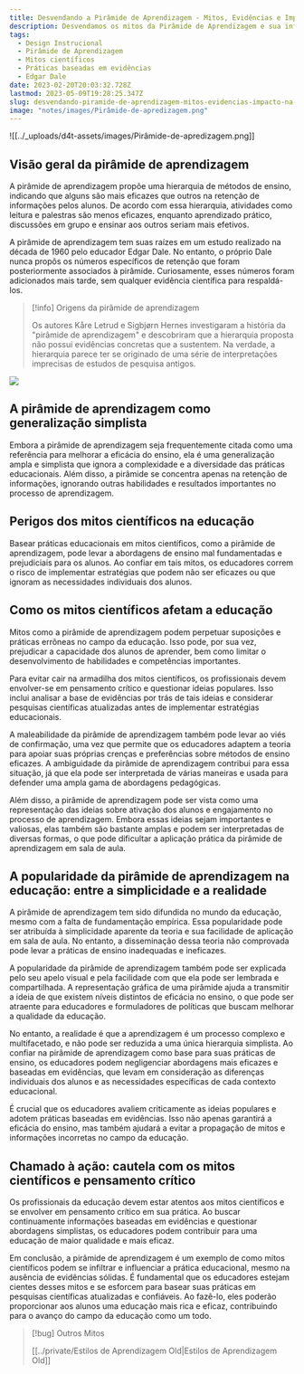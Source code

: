 ```yaml
---
title: Desvendando a Pirâmide de Aprendizagem - Mitos, Evidências e Impacto na Educação
description: Desvendamos os mitos da Pirâmide de Aprendizagem e sua influência na educação.
tags:
  - Design Instrucional
  - Pirâmide de Aprendizagem
  - Mitos científicos
  - Práticas baseadas em evidências
  - Edgar Dale
date: 2023-02-20T20:03:32.728Z
lastmod: 2023-05-09T19:28:25.347Z
slug: desvendando-piramide-de-aprendizagem-mitos-evidencias-impacto-na-educacao
image: "notes/images/Pirâmide-de-apredizagem.png"
---
```


![[../_uploads/d4t-assets/images/Pirâmide-de-apredizagem.png]]

## Visão geral da pirâmide de aprendizagem

A pirâmide de aprendizagem propõe uma hierarquia de métodos de ensino, indicando que alguns são mais eficazes que outros na retenção de informações pelos alunos. De acordo com essa hierarquia, atividades como leitura e palestras são menos eficazes, enquanto aprendizado prático, discussões em grupo e ensinar aos outros seriam mais efetivos.

A pirâmide de aprendizagem tem suas raízes em um estudo realizado na década de 1960 pelo educador Edgar Dale. No entanto, o próprio Dale nunca propôs os números específicos de retenção que foram posteriormente associados à pirâmide. Curiosamente, esses números foram adicionados mais tarde, sem qualquer evidência científica para respaldá-los.

>[!info] Origens da pirâmide de aprendizagem
>
>Os autores Kåre Letrud e Sigbjørn Hernes investigaram a história da "pirâmide de aprendizagem" e descobriram que a hierarquia proposta não possui evidências concretas que a sustentem. Na verdade, a hierarquia parece ter se originado de uma série de interpretações imprecisas de estudos de pesquisa antigos.

![](https://www.youtube.com/watch?v=P5NYKJ_bpU4)

## A pirâmide de aprendizagem como generalização simplista

Embora a pirâmide de aprendizagem seja frequentemente citada como uma referência para melhorar a eficácia do ensino, ela é uma generalização ampla e simplista que ignora a complexidade e a diversidade das práticas educacionais. Além disso, a pirâmide se concentra apenas na retenção de informações, ignorando outras habilidades e resultados importantes no processo de aprendizagem.

## Perigos dos mitos científicos na educação

Basear práticas educacionais em mitos científicos, como a pirâmide de aprendizagem, pode levar a abordagens de ensino mal fundamentadas e prejudiciais para os alunos. Ao confiar em tais mitos, os educadores correm o risco de implementar estratégias que podem não ser eficazes ou que ignoram as necessidades individuais dos alunos.

## Como os mitos científicos afetam a educação

Mitos como a pirâmide de aprendizagem podem perpetuar suposições e práticas errôneas no campo da educação. Isso pode, por sua vez, prejudicar a capacidade dos alunos de aprender, bem como limitar o desenvolvimento de habilidades e competências importantes.

Para evitar cair na armadilha dos mitos científicos, os profissionais devem envolver-se em pensamento crítico e questionar ideias populares. Isso inclui analisar a base de evidências por trás de tais ideias e considerar pesquisas científicas atualizadas antes de implementar estratégias educacionais.

A maleabilidade da pirâmide de aprendizagem também pode levar ao viés de confirmação, uma vez que permite que os educadores adaptem a teoria para apoiar suas próprias crenças e preferências sobre métodos de ensino eficazes. A ambiguidade da pirâmide de aprendizagem contribui para essa situação, já que ela pode ser interpretada de várias maneiras e usada para defender uma ampla gama de abordagens pedagógicas.

Além disso, a pirâmide de aprendizagem pode ser vista como uma representação das ideias sobre ativação dos alunos e engajamento no processo de aprendizagem. Embora essas ideias sejam importantes e valiosas, elas também são bastante amplas e podem ser interpretadas de diversas formas, o que pode dificultar a aplicação prática da pirâmide de aprendizagem em sala de aula.

## A popularidade da pirâmide de aprendizagem na educação: entre a simplicidade e a realidade

A pirâmide de aprendizagem tem sido difundida no mundo da educação, mesmo com a falta de fundamentação empírica. Essa popularidade pode ser atribuída à simplicidade aparente da teoria e sua facilidade de aplicação em sala de aula. No entanto, a disseminação dessa teoria não comprovada pode levar a práticas de ensino inadequadas e ineficazes.

A popularidade da pirâmide de aprendizagem também pode ser explicada pelo seu apelo visual e pela facilidade com que ela pode ser lembrada e compartilhada. A representação gráfica de uma pirâmide ajuda a transmitir a ideia de que existem níveis distintos de eficácia no ensino, o que pode ser atraente para educadores e formuladores de políticas que buscam melhorar a qualidade da educação.

No entanto, a realidade é que a aprendizagem é um processo complexo e multifacetado, e não pode ser reduzida a uma única hierarquia simplista. Ao confiar na pirâmide de aprendizagem como base para suas práticas de ensino, os educadores podem negligenciar abordagens mais eficazes e baseadas em evidências, que levam em consideração as diferenças individuais dos alunos e as necessidades específicas de cada contexto educacional.

É crucial que os educadores avaliem criticamente as ideias populares e adotem práticas baseadas em evidências. Isso não apenas garantirá a eficácia do ensino, mas também ajudará a evitar a propagação de mitos e informações incorretas no campo da educação.

## Chamado à ação: cautela com os mitos científicos e pensamento crítico

Os profissionais da educação devem estar atentos aos mitos científicos e se envolver em pensamento crítico em sua prática. Ao buscar continuamente informações baseadas em evidências e questionar abordagens simplistas, os educadores podem contribuir para uma educação de maior qualidade e mais eficaz.

Em conclusão, a pirâmide de aprendizagem é um exemplo de como mitos científicos podem se infiltrar e influenciar a prática educacional, mesmo na ausência de evidências sólidas. É fundamental que os educadores estejam cientes desses mitos e se esforcem para basear suas práticas em pesquisas científicas atualizadas e confiáveis. Ao fazê-lo, eles poderão proporcionar aos alunos uma educação mais rica e eficaz, contribuindo para o avanço do campo da educação como um todo.

> [!bug] Outros Mitos
>
> [[../private/Estilos de Aprendizagem Old|Estilos de Aprendizagem Old]]

<script type="application/ld+json">
{
  "@context": "https://schema.org",
  "@type": "FAQPage",
  "mainEntity": [{
    "@type": "Question",
    "name": "O que é a Pirâmide de Aprendizagem?",
    "acceptedAnswer": {
      "@type": "Answer",
      "text": "A Pirâmide de Aprendizagem é uma teoria popular na educação que sugere diferentes níveis de retenção de informação com base no tipo de atividade de aprendizagem realizada, como leitura, ouvir, ver ou fazer."
    }
  }, {
    "@type": "Question",
    "name": "Quais são os mitos associados à Pirâmide de Aprendizagem?",
    "acceptedAnswer": {
      "@type": "Answer",
      "text": "Os mitos associados incluem a aceitação ampla da pirâmide apesar da falta de evidência científica, generalizações abrangentes e soluções simplistas para a educação baseadas na pirâmide."
    }
  }, {
    "@type": "Question",
    "name": "Por que é importante questionar a Pirâmide de Aprendizagem?",
    "acceptedAnswer": {
      "@type": "Answer",
      "text": "É importante questionar a Pirâmide de Aprendizagem porque depender de mitos científicos na prática educacional pode levar a suposições e práticas errôneas que podem ser prejudiciais aos alunos. Avaliar criticamente ideias populares e confiar em práticas baseadas em evidências na educação é essencial para garantir a qualidade e eficácia do ensino." 
      } 
  }, {
    "@type": "Question", "name": "Como os profissionais podem se proteger dos mitos científicos?", 
      "acceptedAnswer": { 
        "@type": "Answer", 
        "text": "Os profissionais podem se proteger dos mitos científicos envolvendo-se em pensamento crítico e questionamento de ideias populares. Eles devem buscar informações atualizadas e confiáveis, baseadas em pesquisas científicas e evidências empíricas para embasar suas práticas educacionais." 
        } 
  }, { 
    "@type": "Question", "name": "Qual é a importância de adotar práticas educacionais baseadas em evidências?", "acceptedAnswer": { 
    "@type": "Answer", "text": "Adotar práticas educacionais baseadas em evidências é fundamental para garantir a qualidade e eficácia do ensino. Isso permite que os educadores tomem decisões informadas e implementem métodos de ensino que são comprovadamente eficazes, melhorando assim a experiência e o sucesso dos alunos no processo de aprendizagem." 
    } }] } 
    </script>